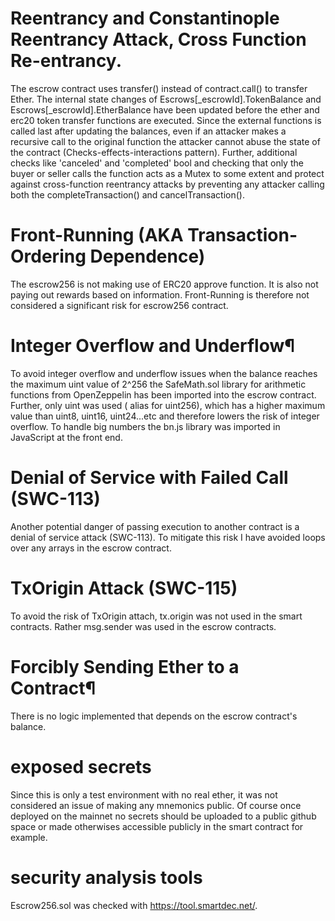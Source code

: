 <!-- A document called avoiding_common_attacks.md that explains what measures you took to ensure that your contracts are not susceptible to common attacks. (Module 9 Lesson 3) -->
# Reentrancy and Constantinople Reentrancy Attack, Cross Function Re-entrancy.

The escrow contract uses transfer() instead of contract.call() to transfer Ether. The internal state changes of Escrows[_escrowId].TokenBalance and Escrows[_escrowId].EtherBalance have been updated before the ether and erc20 token transfer functions are executed. Since the external functions is called last after updating the balances, even if an attacker makes a recursive call to the original function the attacker cannot abuse the state of the contract (Checks-effects-interactions pattern). Further, additional checks like 'canceled' and 'completed' bool and checking that only the buyer or seller calls the function acts as a Mutex to some extent and protect against cross-function reentrancy attacks by preventing any attacker calling both the completeTransaction() and cancelTransaction().

# Front-Running (AKA Transaction-Ordering Dependence)
The escrow256 is not making use of ERC20 approve function. It is also not paying out rewards based on information. Front-Running is therefore not considered a significant risk for escrow256 contract.

# Integer Overflow and Underflow¶
To avoid integer overflow and underflow issues when the balance reaches the maximum uint value of 2^256 the SafeMath.sol library for arithmetic functions from OpenZeppelin has been imported into the escrow contract. Further, only uint was used ( alias for uint256), which has a higher maximum value than uint8, uint16, uint24...etc and therefore lowers the risk of integer overflow. To handle big numbers the bn.js library was imported in JavaScript at the front end.

# Denial of Service with Failed Call (SWC-113)
Another potential danger of passing execution to another contract is a denial of service attack (SWC-113). To mitigate this risk I have avoided loops over any arrays in the escrow contract.

# TxOrigin Attack (SWC-115)
To avoid the risk of TxOrigin attach, tx.origin was not used in the smart contracts. Rather msg.sender was used in the escrow contracts.

# Forcibly Sending Ether to a Contract¶
There is no logic implemented that depends on the escrow contract's balance. 

#  exposed secrets

Since this is only a test environment with no real ether, it was not considered an issue of making any mnemonics public. Of course once deployed on the mainnet no secrets should be uploaded to a public github space or made otherwises accessible publicly in the smart contract for example.

# security analysis tools
Escrow256.sol was checked with https://tool.smartdec.net/.

